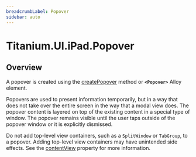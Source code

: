 ```yaml
---
breadcrumbLabel: Popover
sidebar: auto
---
```


# Titanium.UI.iPad.Popover

<ProxySummary/>

## Overview

A popover is created using the [createPopover](Titanium.UI.iPad.createPopover) method or **`<Popover>`** Alloy element.

Popovers are used to present information temporarily, but in a way that does not take over
the entire screen in the way that a modal view does. The popover content is layered on top of
the existing content in a special type of window. The popover remains visible until the user
taps outside of the popover window or it is explicitly dismissed.

Do not add top-level view containers, such as a `SplitWindow` or `TabGroup`, to a popover.
Adding top-level view containers may have unintended side effects. See the [contentView](Titanium.UI.iPad.Popover.contentView)
property for more information.

<ApiDocs/>
